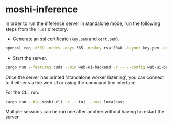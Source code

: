 # moshi-inference

In order to run the inference server in standalone mode, run the following steps
from the `rust` directory.

- Generate an ssl certificate (`key.pem` and `cert.pem`).
```bash
openssl req -x509 -nodes -days 365 -newkey rsa:2048 -keyout key.pem -out cert.pem
```
- Start the server.
```bash
cargo run --features cuda --bin web-ui-backend -r -- --config web-ui-backend/config.json standalone
```

Once the server has printed 'standalone worker listening', you can connect to it
either via the web UI or using the command line interface.

For the CLI, run.
```bash
cargo run --bin moshi-cli -r -- tui --host localhost
```

Multiple sessions can be run one after another without having to restart the
server.
